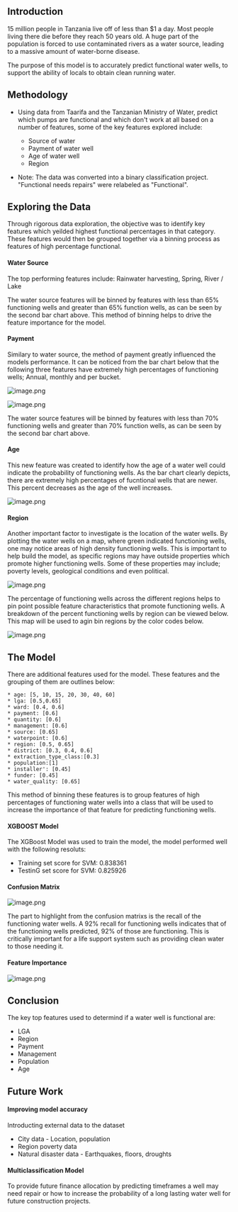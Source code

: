 ## Introduction

15 million people in Tanzania live off of less than $1 a day. Most people living there die before they reach 50 years old. A huge part of the population is forced to use contaminated rivers as a water source, leading to a massive amount of water-borne disease.  

The purpose of this model is to accurately predict functional water wells, to support the ability of locals to obtain clean running water.

## Methodology

* Using data from Taarifa and the Tanzanian Ministry of Water, predict which pumps are functional and which don't work at all based on a number of features, some of the key features explored include:
    * Source of water
    * Payment of water well
    * Age of water well
    * Region
    
* Note:  The data was converted into a binary classification project.  "Functional needs repairs" were relabeled as "Functional".

## Exploring the Data

Through rigorous data exploration, the objective was to identify key features which yeilded highest functional percentages in that category. These features would then be grouped together via a binning process as features of high percentage functional.

#### Water Source

The top performing features include: Rainwater harvesting, Spring, River / Lake





The water source features will be binned by features with less than 65% functioning wells and greater than 65% function wells, as can be seen by the second bar chart above.  This method of binning helps to drive the feature importance for the model.

#### Payment
Similary to water source, the method of payment greatly influenced the models performance.  It can be noticed from the bar chart below that the following three features have extremely high percentages of functioning wells; Annual, monthly and per bucket.

![image.png](attachment:image.png)

![image.png](attachment:image.png)

The water source features will be binned by features with less than 70% functioning wells and greater than 70% function wells, as can be seen by the second bar chart above.

#### Age
This new feature was created to identify how the age of a water well could indicate the probability of functioning wells.  As the bar chart clearly depicts, there are extremely high percentages of fucntional wells that are newer.  This percent decreases as the age of the well increases.

![image.png](attachment:image.png)

#### Region
Another important factor to investigate is the location of the water wells.  By plotting the water wells on a map, where green indicated functioning wells, one may notice areas of high density functioning wells.  This is important to help build the model, as specific regions may have outside properties which promote higher functioning wells. Some of these properties may include; poverty levels, geological conditions and even political.

![image.png](attachment:image.png)

The percentage of functioning wells across the different regions helps to pin point possible feature characteristics that promote functioning wells.  A breakdown of the percent functioning wells by region can be viewed below.  This map will be used to agin bin regions by the color codes below.

![image.png](attachment:image.png)

## The Model

There are additional features used for the model. These features and the grouping of them are outlines below:

    * age: [5, 10, 15, 20, 30, 40, 60]
    * lga: [0.5,0.65]
    * ward: [0.4, 0.6]
    * payment: [0.6]
    * quantity: [0.6]
    * management: [0.6]
    * source: [0.65]
    * waterpoint: [0.6]
    * region: [0.5, 0.65]
    * district: [0.3, 0.4, 0.6]
    * extraction_type_class:[0.3]
    * population:[1]
    * installer': [0.45]
    * funder: [0.45]
    * water_quality: [0.65]
    
This method of binning these features is to group features of high percentages of functioning water wells into a class that will be used to increase the importance of that feature for predicting functioning wells.

#### XGBOOST Model

The XGBoost Model was used to train the model, the model performed well with the following resoluts:

* Training set score for SVM: 0.838361
* TestinG set score for SVM: 0.825926

#### Confusion Matrix

![image.png](attachment:image.png)

The part to highlight from the confusion matrixs is the recall of the functioning water wells.  A 92% recall for functioning wells indicates that of the functioning wells predicted, 92% of those are functioning.  This is critically important for a life support system such as providing clean water to those needing it.

#### Feature Importance

![image.png](attachment:image.png)

## Conclusion

The key top features used to determind if a water well is functional are:
* LGA
* Region
* Payment
* Management
* Population
* Age

## Future Work

#### Improving model accuracy

Introducting external data to the dataset

* City data - Location, population
* Region poverty data
* Natural disaster data - Earthquakes, floors, droughts

#### Multiclassification Model
To provide future finance allocation by predicting timeframes a well may need repair or how to increase the probability of a long lasting water well for future construction projects.









